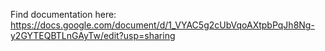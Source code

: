 
Find documentation here:
https://docs.google.com/document/d/1_VYAC5g2cUbVqoAXtpbPqJh8Ng-y2GYTEQBTLnGAyTw/edit?usp=sharing

